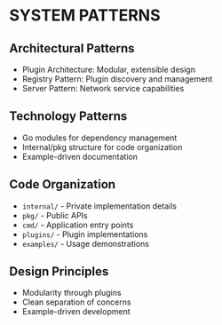 # SYSTEM PATTERNS

## Architectural Patterns
- Plugin Architecture: Modular, extensible design
- Registry Pattern: Plugin discovery and management
- Server Pattern: Network service capabilities

## Technology Patterns
- Go modules for dependency management
- Internal/pkg structure for code organization
- Example-driven documentation

## Code Organization
- `internal/` - Private implementation details
- `pkg/` - Public APIs
- `cmd/` - Application entry points
- `plugins/` - Plugin implementations
- `examples/` - Usage demonstrations

## Design Principles
- Modularity through plugins
- Clean separation of concerns
- Example-driven development 